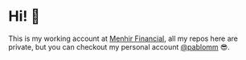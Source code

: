 # Hi! :wave:

This is my working account at [Menhir Financial](https://www.menhir.ai/), all my repos here are private, but you can checkout my personal account [@pablomm](https://github.com/pablomm) :sunglasses:.
